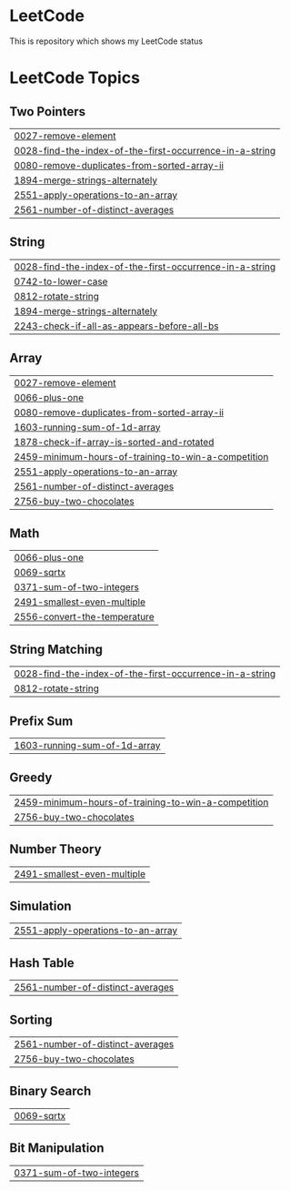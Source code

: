 # LeetCode
This is repository which shows my LeetCode status

<!---LeetCode Topics Start-->
# LeetCode Topics
## Two Pointers
|  |
| ------- |
| [0027-remove-element](https://github.com/Ephrame-A/LeetCode/tree/master/0027-remove-element) |
| [0028-find-the-index-of-the-first-occurrence-in-a-string](https://github.com/Ephrame-A/LeetCode/tree/master/0028-find-the-index-of-the-first-occurrence-in-a-string) |
| [0080-remove-duplicates-from-sorted-array-ii](https://github.com/Ephrame-A/LeetCode/tree/master/0080-remove-duplicates-from-sorted-array-ii) |
| [1894-merge-strings-alternately](https://github.com/Ephrame-A/LeetCode/tree/master/1894-merge-strings-alternately) |
| [2551-apply-operations-to-an-array](https://github.com/Ephrame-A/LeetCode/tree/master/2551-apply-operations-to-an-array) |
| [2561-number-of-distinct-averages](https://github.com/Ephrame-A/LeetCode/tree/master/2561-number-of-distinct-averages) |
## String
|  |
| ------- |
| [0028-find-the-index-of-the-first-occurrence-in-a-string](https://github.com/Ephrame-A/LeetCode/tree/master/0028-find-the-index-of-the-first-occurrence-in-a-string) |
| [0742-to-lower-case](https://github.com/Ephrame-A/LeetCode/tree/master/0742-to-lower-case) |
| [0812-rotate-string](https://github.com/Ephrame-A/LeetCode/tree/master/0812-rotate-string) |
| [1894-merge-strings-alternately](https://github.com/Ephrame-A/LeetCode/tree/master/1894-merge-strings-alternately) |
| [2243-check-if-all-as-appears-before-all-bs](https://github.com/Ephrame-A/LeetCode/tree/master/2243-check-if-all-as-appears-before-all-bs) |
## Array
|  |
| ------- |
| [0027-remove-element](https://github.com/Ephrame-A/LeetCode/tree/master/0027-remove-element) |
| [0066-plus-one](https://github.com/Ephrame-A/LeetCode/tree/master/0066-plus-one) |
| [0080-remove-duplicates-from-sorted-array-ii](https://github.com/Ephrame-A/LeetCode/tree/master/0080-remove-duplicates-from-sorted-array-ii) |
| [1603-running-sum-of-1d-array](https://github.com/Ephrame-A/LeetCode/tree/master/1603-running-sum-of-1d-array) |
| [1878-check-if-array-is-sorted-and-rotated](https://github.com/Ephrame-A/LeetCode/tree/master/1878-check-if-array-is-sorted-and-rotated) |
| [2459-minimum-hours-of-training-to-win-a-competition](https://github.com/Ephrame-A/LeetCode/tree/master/2459-minimum-hours-of-training-to-win-a-competition) |
| [2551-apply-operations-to-an-array](https://github.com/Ephrame-A/LeetCode/tree/master/2551-apply-operations-to-an-array) |
| [2561-number-of-distinct-averages](https://github.com/Ephrame-A/LeetCode/tree/master/2561-number-of-distinct-averages) |
| [2756-buy-two-chocolates](https://github.com/Ephrame-A/LeetCode/tree/master/2756-buy-two-chocolates) |
## Math
|  |
| ------- |
| [0066-plus-one](https://github.com/Ephrame-A/LeetCode/tree/master/0066-plus-one) |
| [0069-sqrtx](https://github.com/Ephrame-A/LeetCode/tree/master/0069-sqrtx) |
| [0371-sum-of-two-integers](https://github.com/Ephrame-A/LeetCode/tree/master/0371-sum-of-two-integers) |
| [2491-smallest-even-multiple](https://github.com/Ephrame-A/LeetCode/tree/master/2491-smallest-even-multiple) |
| [2556-convert-the-temperature](https://github.com/Ephrame-A/LeetCode/tree/master/2556-convert-the-temperature) |
## String Matching
|  |
| ------- |
| [0028-find-the-index-of-the-first-occurrence-in-a-string](https://github.com/Ephrame-A/LeetCode/tree/master/0028-find-the-index-of-the-first-occurrence-in-a-string) |
| [0812-rotate-string](https://github.com/Ephrame-A/LeetCode/tree/master/0812-rotate-string) |
## Prefix Sum
|  |
| ------- |
| [1603-running-sum-of-1d-array](https://github.com/Ephrame-A/LeetCode/tree/master/1603-running-sum-of-1d-array) |
## Greedy
|  |
| ------- |
| [2459-minimum-hours-of-training-to-win-a-competition](https://github.com/Ephrame-A/LeetCode/tree/master/2459-minimum-hours-of-training-to-win-a-competition) |
| [2756-buy-two-chocolates](https://github.com/Ephrame-A/LeetCode/tree/master/2756-buy-two-chocolates) |
## Number Theory
|  |
| ------- |
| [2491-smallest-even-multiple](https://github.com/Ephrame-A/LeetCode/tree/master/2491-smallest-even-multiple) |
## Simulation
|  |
| ------- |
| [2551-apply-operations-to-an-array](https://github.com/Ephrame-A/LeetCode/tree/master/2551-apply-operations-to-an-array) |
## Hash Table
|  |
| ------- |
| [2561-number-of-distinct-averages](https://github.com/Ephrame-A/LeetCode/tree/master/2561-number-of-distinct-averages) |
## Sorting
|  |
| ------- |
| [2561-number-of-distinct-averages](https://github.com/Ephrame-A/LeetCode/tree/master/2561-number-of-distinct-averages) |
| [2756-buy-two-chocolates](https://github.com/Ephrame-A/LeetCode/tree/master/2756-buy-two-chocolates) |
## Binary Search
|  |
| ------- |
| [0069-sqrtx](https://github.com/Ephrame-A/LeetCode/tree/master/0069-sqrtx) |
## Bit Manipulation
|  |
| ------- |
| [0371-sum-of-two-integers](https://github.com/Ephrame-A/LeetCode/tree/master/0371-sum-of-two-integers) |
<!---LeetCode Topics End-->
